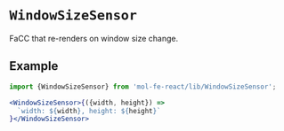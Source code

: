 # `WindowSizeSensor`

FaCC that re-renders on window size change.

## Example

```jsx
import {WindowSizeSensor} from 'mol-fe-react/lib/WindowSizeSensor';

<WindowSizeSensor>{({width, height}) =>
  `width: ${width}, height: ${height}`
}</WindowSizeSensor>
```
